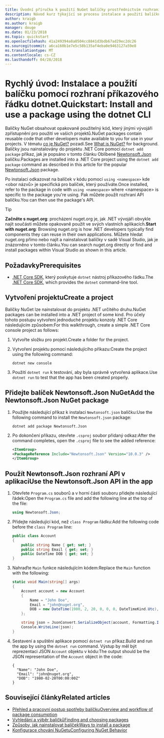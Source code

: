 ```yaml
---
title: Úvodní příručka k použití NuGet balíčky prostřednictvím rozhraní příkazového řádku dotnet.
description: Návod kurz týkající se procesu instalace a použití balíčku NuGet v projektu .NET Core.
author: kraigb
ms.author: kraigb
manager: douge
ms.date: 01/23/2018
ms.topic: quickstart
ms.openlocfilehash: 41a249394a8a0504cc8841d3bdb67ad29ec2dc26
ms.sourcegitcommit: a6ca160b1e7e5c58b135af4eba0e9463127a59e8
ms.translationtype: MT
ms.contentlocale: cs-CZ
ms.lasthandoff: 04/28/2018
---
```

# <a name="quickstart-install-and-use-a-package-using-the-dotnet-cli"></a><span data-ttu-id="120a3-103">Rychlý úvod: Instalace a použití balíčku pomocí rozhraní příkazového řádku dotnet.</span><span class="sxs-lookup"><span data-stu-id="120a3-103">Quickstart: Install and use a package using the dotnet CLI</span></span>

<span data-ttu-id="120a3-104">Balíčky NuGet obsahovat opakovaně použitelný kód, který jinými vývojáři zpřístupnění pro použití ve vašich projektů.</span><span class="sxs-lookup"><span data-stu-id="120a3-104">NuGet packages contain reusable code that other developers make available to you for use in your projects.</span></span> <span data-ttu-id="120a3-105">V tématu [co je NuGet?](../What-is-NuGet.md) pozadí.</span><span class="sxs-lookup"><span data-stu-id="120a3-105">See [What is NuGet?](../What-is-NuGet.md) for background.</span></span> <span data-ttu-id="120a3-106">Balíčky jsou nainstalovány do projektu .NET Core pomocí `dotnet add package` příkaz, jak je popsáno v tomto článku Oblíbené [Newtonsoft.Json](https://www.nuget.org/packages/Newtonsoft.Json/) balíčku.</span><span class="sxs-lookup"><span data-stu-id="120a3-106">Packages are installed into a .NET Core project using the `dotnet add package` command as described in this article for the popular [Newtonsoft.Json](https://www.nuget.org/packages/Newtonsoft.Json/) package.</span></span>

<span data-ttu-id="120a3-107">Po instalaci odkazovat na balíček v kódu pomocí `using <namespace>` kde \<obor názvů\> je specifická pro balíček, který používáte.</span><span class="sxs-lookup"><span data-stu-id="120a3-107">Once installed, refer to the package in code with `using <namespace>` where \<namespace\> is specific to the package you're using.</span></span> <span data-ttu-id="120a3-108">Pak můžete použít rozhraní API balíčku.</span><span class="sxs-lookup"><span data-stu-id="120a3-108">You can then use the package's API.</span></span>

> [!Tip]
> <span data-ttu-id="120a3-109">**Začněte s nuget.org**: procházení nuget.org je, jak .NET vývojáři obvykle najít součásti můžete opakovaně použít ve svých vlastních aplikacích.</span><span class="sxs-lookup"><span data-stu-id="120a3-109">**Start with nuget.org**: Browsing nuget.org is how .NET developers typically find components they can reuse in their own applications.</span></span> <span data-ttu-id="120a3-110">Můžete hledat nuget.org přímo nebo najít a nainstalovat balíčky v sadě Visual Studio, jak je znázorněno v tomto článku.</span><span class="sxs-lookup"><span data-stu-id="120a3-110">You can search nuget.org directly or find and install packages within Visual Studio as shown in this article.</span></span>

## <a name="prerequisites"></a><span data-ttu-id="120a3-111">Požadavky</span><span class="sxs-lookup"><span data-stu-id="120a3-111">Prerequisites</span></span>

- <span data-ttu-id="120a3-112">[.NET Core SDK](https://www.microsoft.com/net/download/), který poskytuje `dotnet` nástroj příkazového řádku.</span><span class="sxs-lookup"><span data-stu-id="120a3-112">The [.NET Core SDK](https://www.microsoft.com/net/download/), which provides the `dotnet` command-line tool.</span></span>

## <a name="create-a-project"></a><span data-ttu-id="120a3-113">Vytvoření projektu</span><span class="sxs-lookup"><span data-stu-id="120a3-113">Create a project</span></span>

<span data-ttu-id="120a3-114">Balíčky NuGet lze nainstalovat do projektu .NET určitého druhu.</span><span class="sxs-lookup"><span data-stu-id="120a3-114">NuGet packages can be installed into a .NET project of some kind.</span></span> <span data-ttu-id="120a3-115">Pro účely tohoto postupu vytvoření jednoduché projektu konzoly .NET Core následujícím způsobem:</span><span class="sxs-lookup"><span data-stu-id="120a3-115">For this walkthrough, create a simple .NET Core console project as follows:</span></span>

1. <span data-ttu-id="120a3-116">Vytvořte složku pro projekt.</span><span class="sxs-lookup"><span data-stu-id="120a3-116">Create a folder for the project.</span></span>

1. <span data-ttu-id="120a3-117">Vytvoření projektu pomocí následujícího příkazu:</span><span class="sxs-lookup"><span data-stu-id="120a3-117">Create the project using the following command:</span></span>

    ```cli
    dotnet new console
    ```

1. <span data-ttu-id="120a3-118">Použití `dotnet run` k testování, aby byla správně vytvořená aplikace.</span><span class="sxs-lookup"><span data-stu-id="120a3-118">Use `dotnet run` to test that the app has been created properly.</span></span>

## <a name="add-the-newtonsoftjson-nuget-package"></a><span data-ttu-id="120a3-119">Přidejte balíček Newtonsoft.Json NuGet</span><span class="sxs-lookup"><span data-stu-id="120a3-119">Add the Newtonsoft.Json NuGet package</span></span>

1. <span data-ttu-id="120a3-120">Použijte následující příkaz k instalaci `Newtonsoft.json` balíčku:</span><span class="sxs-lookup"><span data-stu-id="120a3-120">Use the following command to install the `Newtonsoft.json` package:</span></span>

    ```cli
    dotnet add package Newtonsoft.Json
    ```

2. <span data-ttu-id="120a3-121">Po dokončení příkazu, otevřete `.csproj` soubor přidaný odkaz:</span><span class="sxs-lookup"><span data-stu-id="120a3-121">After the command completes, open the `.csproj` file to see the added reference:</span></span>

    ```xml
   <ItemGroup>
    <PackageReference Include="Newtonsoft.Json" Version="10.0.3" />
   </ItemGroup>
    ```

## <a name="use-the-newtonsoftjson-api-in-the-app"></a><span data-ttu-id="120a3-122">Použít Newtonsoft.Json rozhraní API v aplikaci</span><span class="sxs-lookup"><span data-stu-id="120a3-122">Use the Newtonsoft.Json API in the app</span></span>

1. <span data-ttu-id="120a3-123">Otevřete `Program.cs` souborů a v horní části souboru přidejte následující řádek:</span><span class="sxs-lookup"><span data-stu-id="120a3-123">Open the `Program.cs` file and add the following line at the top of the file:</span></span>

    ```cs
    using Newtonsoft.Json;
    ```

1. <span data-ttu-id="120a3-124">Přidejte následující kód, než `class Program` řádku:</span><span class="sxs-lookup"><span data-stu-id="120a3-124">Add the following code before the `class Program` line:</span></span>

    ```cs
    public class Account
    {
        public string Name { get; set; }
        public string Email { get; set; }
        public DateTime DOB { get; set; }
    }
    ```

1. <span data-ttu-id="120a3-125">Nahraďte `Main` funkce následujícím kódem:</span><span class="sxs-lookup"><span data-stu-id="120a3-125">Replace the `Main` function with the following:</span></span>

    ```cs
    static void Main(string[] args)
    {
        Account account = new Account
        {
            Name = "John Doe",
            Email = "john@nuget.org",
            DOB = new DateTime(1980, 2, 20, 0, 0, 0, DateTimeKind.Utc),
        };

        string json = JsonConvert.SerializeObject(account, Formatting.Indented);
        Console.WriteLine(json);
    }
    ```

1. <span data-ttu-id="120a3-126">Sestavení a spuštění aplikace pomocí `dotnet run` příkaz.</span><span class="sxs-lookup"><span data-stu-id="120a3-126">Build and run the app by using the `dotnet run` command.</span></span> <span data-ttu-id="120a3-127">Výstup by měl být reprezentaci JSON `Account` objektu v kódu:</span><span class="sxs-lookup"><span data-stu-id="120a3-127">The output should be the JSON representation of the `Account` object in the code:</span></span>

    ```output
    {
      "Name": "John Doe",
      "Email": "john@nuget.org",
      "DOB": "1980-02-20T00:00:00Z"
    }
    ```

## <a name="related-articles"></a><span data-ttu-id="120a3-128">Související články</span><span class="sxs-lookup"><span data-stu-id="120a3-128">Related articles</span></span>

- [<span data-ttu-id="120a3-129">Přehled a pracovní postup spotřeby balíčku</span><span class="sxs-lookup"><span data-stu-id="120a3-129">Overview and workflow of package consumption</span></span>](../consume-packages/overview-and-workflow.md)
- [<span data-ttu-id="120a3-130">Vyhledání a výběr balíčků</span><span class="sxs-lookup"><span data-stu-id="120a3-130">Finding and choosing packages</span></span>](../consume-packages/finding-and-choosing-packages.md)
- [<span data-ttu-id="120a3-131">Způsoby, jak nainstalovat balíček</span><span class="sxs-lookup"><span data-stu-id="120a3-131">Ways to install a package</span></span>](../consume-packages/ways-to-install-a-package.md)
- [<span data-ttu-id="120a3-132">Konfigurace chování NuGetu</span><span class="sxs-lookup"><span data-stu-id="120a3-132">Configuring NuGet Behavior</span></span>](../consume-packages/configuring-nuget-behavior.md)
